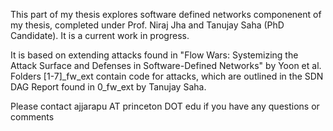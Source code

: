 This part of my thesis explores software defined networks componenent of my thesis, completed under Prof. Niraj Jha and Tanujay Saha (PhD Candidate). It is a current work in progress.

It is based on extending attacks found in "Flow Wars: Systemizing the Attack Surface and Defenses in Software-Defined Networks" by Yoon et al. Folders [1-7]_fw_ext contain code for attacks, which are outlined in the SDN DAG Report found in 0_fw_ext by Tanujay Saha.

Please contact ajjarapu AT princeton DOT edu if you have any questions or comments    